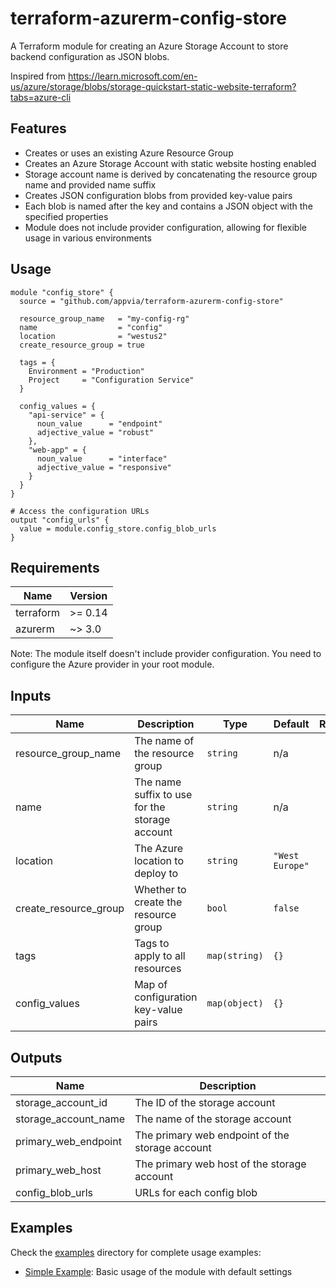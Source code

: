 # terraform-azurerm-config-store

A Terraform module for creating an Azure Storage Account to store backend configuration as JSON blobs.

Inspired from https://learn.microsoft.com/en-us/azure/storage/blobs/storage-quickstart-static-website-terraform?tabs=azure-cli

## Features

- Creates or uses an existing Azure Resource Group
- Creates an Azure Storage Account with static website hosting enabled
- Storage account name is derived by concatenating the resource group name and provided name suffix
- Creates JSON configuration blobs from provided key-value pairs
- Each blob is named after the key and contains a JSON object with the specified properties
- Module does not include provider configuration, allowing for flexible usage in various environments

## Usage

```hcl
module "config_store" {
  source = "github.com/appvia/terraform-azurerm-config-store"

  resource_group_name   = "my-config-rg"
  name                  = "config"
  location              = "westus2"
  create_resource_group = true

  tags = {
    Environment = "Production"
    Project     = "Configuration Service"
  }

  config_values = {
    "api-service" = {
      noun_value      = "endpoint"
      adjective_value = "robust"
    },
    "web-app" = {
      noun_value      = "interface"
      adjective_value = "responsive"
    }
  }
}

# Access the configuration URLs
output "config_urls" {
  value = module.config_store.config_blob_urls
}
```

## Requirements

| Name | Version |
|------|---------|
| terraform | >= 0.14 |
| azurerm | ~> 3.0 |

Note: The module itself doesn't include provider configuration. You need to configure the Azure provider in your root module.

## Inputs

| Name | Description | Type | Default | Required |
|------|-------------|------|---------|:--------:|
| resource_group_name | The name of the resource group | `string` | n/a | yes |
| name | The name suffix to use for the storage account | `string` | n/a | yes |
| location | The Azure location to deploy to | `string` | `"West Europe"` | no |
| create_resource_group | Whether to create the resource group | `bool` | `false` | no |
| tags | Tags to apply to all resources | `map(string)` | `{}` | no |
| config_values | Map of configuration key-value pairs | `map(object)` | `{}` | no |

## Outputs

| Name | Description |
|------|-------------|
| storage_account_id | The ID of the storage account |
| storage_account_name | The name of the storage account |
| primary_web_endpoint | The primary web endpoint of the storage account |
| primary_web_host | The primary web host of the storage account |
| config_blob_urls | URLs for each config blob |

## Examples

Check the [examples](./examples/) directory for complete usage examples:

- [Simple Example](./examples/simple/): Basic usage of the module with default settings
